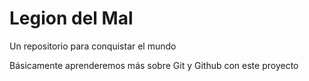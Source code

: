 # Legion del Mal
Un repositorio para conquistar el mundo

Básicamente aprenderemos más sobre Git y Github con este proyecto